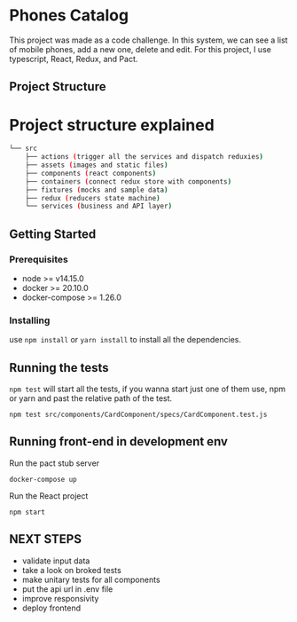 # Phones Catalog

This project was made as a code challenge.
In this system, we can see a list of mobile phones, add a new one, delete and edit.
For this project, I use typescript, React, Redux, and Pact.

## Project Structure

# Project structure explained

```bash
└── src
    ├── actions (trigger all the services and dispatch reduxies)
    ├── assets (images and static files)
    ├── components (react components)
    ├── containers (connect redux store with components)
    ├── fixtures (mocks and sample data)
    ├── redux (reducers state machine)
    └── services (business and API layer)
```

## Getting Started

### Prerequisites

- node >= v14.15.0
- docker >= 20.10.0
- docker-compose >= 1.26.0

### Installing

use `npm install` or `yarn install` to install all the dependencies.

## Running the tests

`npm test` will start all the tests,
if you wanna start just one of them
use, npm or yarn and past the relative path of the test.

```
npm test src/components/CardComponent/specs/CardComponent.test.js
```

## Running front-end in development env

Run the pact stub server

```
docker-compose up
```

Run the React project

```
npm start
```

## NEXT STEPS

- validate input data
- take a look on broked tests
- make unitary tests for all components
- put the api url in .env file
- improve responsivity
- deploy frontend
